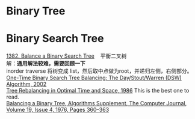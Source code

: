 
# Binary Tree

# Binary Search Tree
[1382. Balance a Binary Search Tree](https://leetcode.com/problems/balance-a-binary-search-tree/description/) &nbsp;&nbsp; 平衡二叉树<br/>
解：__通用解法较难，需要回顾一下__ <br/>
inorder traverse 将树变成 list，然后取中点做为root，并递归左侧，右侧部分。<br/>
[One-Time Binary Search Tree Balancing: The Day/Stout/Warren (DSW) Algorithm, 2002](https://web.archive.org/web/20220406184919/https://sci-hub.hkvisa.net/10.1145/820127.820173)<br/>
[Tree Rebalancing in Optimal Time and Space, 1986](http://web.eecs.umich.edu/~qstout/pap/CACM86.pdf) This is the best one to read.<br/>
[Balancing a Binary Tree, Algorithms Supplement, The Computer Journal, Volume 19, Issue 4, 1976, Pages 360–363](https://academic.oup.com/comjnl/article/19/4/360/326682)<br/>

